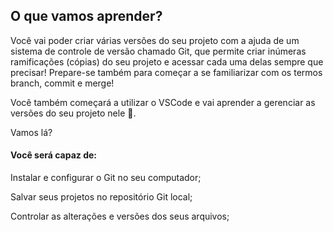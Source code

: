 ## O que vamos aprender?

Você vai poder criar várias versões do seu projeto com a ajuda de um sistema de controle de versão chamado Git, que permite criar inúmeras ramificações (cópias) do seu projeto e acessar cada uma delas sempre que precisar! Prepare-se também para começar a se familiarizar com os termos branch, commit e merge!

Você também começará a utilizar o VSCode e vai aprender a gerenciar as versões do seu projeto nele 🥳. 

Vamos lá?

#### Você será capaz de:
Instalar e configurar o Git no seu computador;

Salvar seus projetos no repositório Git local;

Controlar as alterações e versões dos seus arquivos;

